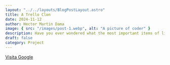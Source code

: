 ```yaml
---
layout: "../../layouts/BlogPostLayout.astro"
title: A Trello Clon
date: 2024-11-12
author: Hector Martin Dama
image: { src: "/images/post-1.webp", alt: "A picture of coder" }
description: Have you ever wondered what the most important items of life are? Well, wonder no more!
draft: false
category: Project
---
```


[Visita Google](https://www.google.com)
